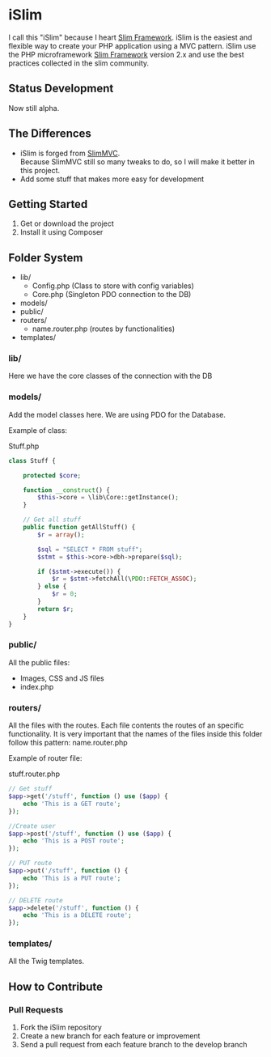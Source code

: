 iSlim
=======

I call this "iSlim" because I heart [Slim Framework](http://www.slimframework.com/).
iSlim is the easiest and flexible way to create your PHP application using a MVC pattern.
iSlim use the PHP microframework [Slim Framework](http://www.slimframework.com/) version 2.x and use the best practices collected in the slim community.

Status Development
---------------
Now still alpha.

The Differences
---------------
- iSlim is forged from [SlimMVC](https://github.com/revuls/SlimMVC). <br>Because SlimMVC still so many tweaks to do, so I will make it better in this project.
- Add some stuff that makes more easy for development

Getting Started
---------------
1. Get or download the project
2. Install it using Composer

Folder System
---------------
* lib/
    * Config.php (Class to store with config variables)
    * Core.php (Singleton PDO connection to the DB)   
* models/
* public/
* routers/
	* name.router.php (routes by functionalities)
* templates/

### lib/

Here we have the core classes of the connection with the DB

### models/

Add the model classes here.
We are using PDO for the Database.

Example of class:

Stuff.php

```php
class Stuff {

    protected $core;

    function __construct() {
        $this->core = \lib\Core::getInstance();
    }

    // Get all stuff
    public function getAllStuff() {
        $r = array();

        $sql = "SELECT * FROM stuff";
        $stmt = $this->core->dbh->prepare($sql);

        if ($stmt->execute()) {
            $r = $stmt->fetchAll(\PDO::FETCH_ASSOC);
        } else {
            $r = 0;
        }
        return $r;
    }
}
```

### public/

All the public files:
* Images, CSS and JS files
* index.php

### routers/

All the files with the routes. Each file contents the routes of an specific functionality.
It is very important that the names of the files inside this folder follow this pattern: name.router.php

Example of router file:

stuff.router.php

```php
// Get stuff
$app->get('/stuff', function () use ($app) {
    echo 'This is a GET route';
});

//Create user
$app->post('/stuff', function () use ($app) {
    echo 'This is a POST route';
});

// PUT route
$app->put('/stuff', function () {
    echo 'This is a PUT route';
});

// DELETE route
$app->delete('/stuff', function () {
    echo 'This is a DELETE route';
});
```

### templates/

All the Twig templates.

How to Contribute
-----------------
### Pull Requests

1. Fork the iSlim repository
2. Create a new branch for each feature or improvement
3. Send a pull request from each feature branch to the develop branch